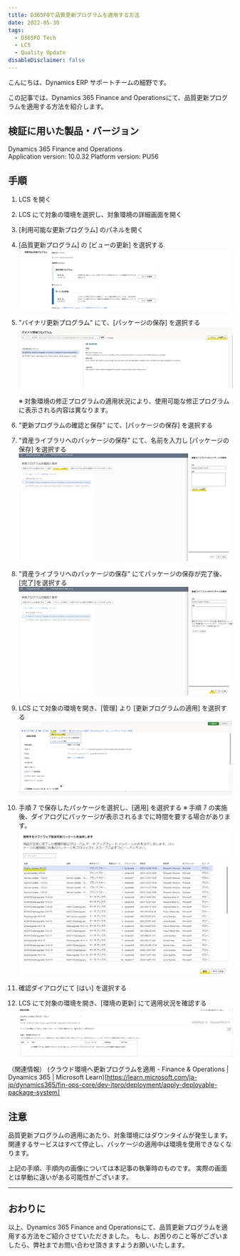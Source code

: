 ```yaml
---
title: D365FOで品質更新プログラムを適用する方法
date: 2022-05-30
tags:
  - D365FO Tech
  - LCS
  - Quality Update
disableDisclaimer: false
---
```


こんにちは、Dynamics ERP サポートチームの細野です。

この記事では、Dynamics 365 Finance and Operationsにて、品質更新プログラムを適用する方法を紹介します。
<!-- more -->
## 検証に用いた製品・バージョン
Dynamics 365 Finance and Operations      
Application version: 10.0.32
Platform version: PU56

## 手順
1. LCS を開く
2. LCS にて対象の環境を選択し、対象環境の詳細画面を開く
3.  [利用可能な更新プログラム] のパネルを開く
4.  [品質更新プログラム] の [ビューの更新] を選択する
    ![](./apply-quality-update-d365fo/step4.png)

5. "バイナリ更新プログラム" にて、[パッケージの保存] を選択する
   ![](./apply-quality-update-d365fo/step5.png)

    ※ 対象環境の修正プログラムの適用状況により、使用可能な修正プログラムに表示される内容は異なります。

6. "更新プログラムの確認と保存" にて、[パッケージの保存] を選択する
7. "資産ライブラリへのパッケージの保存" にて、名前を入力し [パッケージの保存] を選択する
    ![](./apply-quality-update-d365fo/step7.png)

8. "資産ライブラリへのパッケージの保存" にてパッケージの保存が完了後、[完了]を選択する
    ![](./apply-quality-update-d365fo/step8.png)

9.  LCS にて対象の環境を開き、[管理] より [更新プログラムの適用] を選択する
    ![](./apply-quality-update-d365fo/step9.png)

10. 手順 7 で保存したパッケージを選択し、[適用] を選択する
※ 手順 7 の実施後、ダイアログにパッケージが表示されるまでに時間を要する場合があります。
    ![](./apply-quality-update-d365fo/step10.png)

11.	確認ダイアログにて [はい] を選択する
12.	LCS にて対象の環境を開き、[環境の更新] にて適用状況を確認する
    ![](./apply-quality-update-d365fo/step12.png)



（関連情報）
(クラウド環境へ更新プログラムを適用 - Finance & Operations | Dynamics 365 | Microsoft Learn)[https://learn.microsoft.com/ja-jp/dynamics365/fin-ops-core/dev-itpro/deployment/apply-deployable-package-system]


## 注意
品質更新プログラムの適用にあたり、対象環境にはダウンタイムが発生します。関連するサービスはすべて停止し、パッケージの適用中は環境を使用できなくなります。


上記の手順、手順内の画像については本記事の執筆時のものです。
実際の画面とは挙動に違いがある可能性がございます。

---
## おわりに  

以上、Dynamics 365 Finance and Operationsにて、品質更新プログラムを適用する方法をご紹介させていただきました。
もし、お困りのこと等がございましたら、弊社までお問い合わせ頂きますようお願いいたします。
